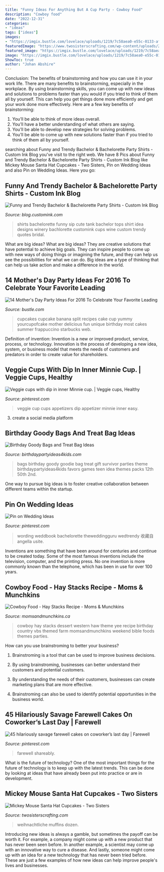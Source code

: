 ```yaml
---
title: "Funny Ideas For Anything But A Cup Party - Cowboy Food"
description: "Cowboy food"
date: "2022-12-31"
categories:
- "ideas"
tags: ["ideas"]
images:
- "https://imgix.bustle.com/lovelace/uploads/1219/7c58aea0-e55c-0133-afe1-0e05be20883d.jpg?w=646&amp;fit=max&amp;auto=format&amp;q=70"
featuredImage: "https://www.twosisterscrafting.com/wp-content/uploads/2016/08/mickey-mouse-santa-hat-cupcakes-main.jpg"
featured_image: "https://imgix.bustle.com/lovelace/uploads/1219/7c58aea0-e55c-0133-afe1-0e05be20883d.jpg?w=646&amp;fit=max&amp;auto=format&amp;q=70"
image: "https://imgix.bustle.com/lovelace/uploads/1219/7c58aea0-e55c-0133-afe1-0e05be20883d.jpg?w=646&amp;fit=max&amp;auto=format&amp;q=70"
ShowToc: true
author: "Johan Abshire"
---
```



Conclusion: The benefits of brainstorming and how you can use it in your work life.
There are many benefits to brainstorming, especially in the workplace. By using brainstorming skills, you can come up with new ideas and solutions to problems faster than you would if you tried to think of them all by yourself. This can help you get things done more efficiently and get your work done more effectively. Here are a few key benefits of brainstorming:
1. You’ll be able to think of more ideas overall.
2. You’ll have a better understanding of what others are saying.
3. You’ll be able to develop new strategies for solving problems.
4. You’ll be able to come up with new solutions faster than if you tried to think of them all by yourself.

	

		
searching about Funny and Trendy Bachelor &amp; Bachelorette Party Shirts - Custom Ink Blog you've visit to the right web. We have 8 Pics about Funny and Trendy Bachelor &amp; Bachelorette Party Shirts - Custom Ink Blog like Mickey Mouse Santa Hat Cupcakes - Two Sisters, Pin on Wedding Ideas and also Pin on Wedding Ideas. Here you go:
		
    
## Funny And Trendy Bachelor &amp; Bachelorette Party Shirts - Custom Ink Blog

<img loading=lazy src="http://blog.customink.com/wp-content/uploads/2017/05/whenisip-BG-01.png" onerror="this.onerror=null;this.src='https://tse3.mm.bing.net/th?id=OIP.h-X3mkU562xKgNF3AHN2eQHaJ4&amp;pid=15.1';" alt="Funny and Trendy Bachelor &amp; Bachelorette Party Shirts - Custom Ink Blog">

_Source: blog.customink.com_

>shirts bachelorette funny sip cute tank bachelor tops shirt idea designs winery bachlorette customink cups wine custom trendy quotes bridal. 

	

What are big ideas?
What are big ideas? They are creative solutions that have potential to achieve big goals. They can inspire people to come up with new ways of doing things or imagining the future, and they can help us see the possibilities for what we can do. Big ideas are a type of thinking that can help us take action and make a difference in the world.

    
## 14 Mother&#039;s Day Party Ideas For 2016 To Celebrate Your Favorite Leading

<img loading=lazy src="https://imgix.bustle.com/lovelace/uploads/1219/7c58aea0-e55c-0133-afe1-0e05be20883d.jpg?w=646&amp;fit=max&amp;auto=format&amp;q=70" onerror="this.onerror=null;this.src='https://tse4.mm.bing.net/th?id=OIP.pebos7wO_aXbMjD8ls0zZgHaNB&amp;pid=15.1';" alt="14 Mother&#039;s Day Party Ideas For 2016 To Celebrate Your Favorite Leading">

_Source: bustle.com_

>cupcakes cupcake banana split recipes cake cup yummy yourcupofcake mother delicious fun unique birthday most cakes summer frappuccino starbucks web. 

	

Definition of invention:
Invention is a new or improved product, service, process, or technology. Innovation is the process of developing a new idea, system, or business model that meets the needs of customers and predators in order to create value for shareholders.

    
## Veggie Cups With Dip In Inner Minnie Cup. | Veggie Cups, Healthy

<img loading=lazy src="https://i.pinimg.com/originals/e2/cf/98/e2cf9836fa07360fe0ad20532ca27152.jpg" onerror="this.onerror=null;this.src='https://tse1.mm.bing.net/th?id=OIP.-1XBQrEOH8MLN7dYK3qpPQHaJ4&amp;pid=15.1';" alt="Veggie cups with dip in inner Minnie cup. | Veggie cups, Healthy">

_Source: pinterest.com_

>veggie cup cups appetizers dip appetizer minnie inner easy. 

	

3. create a social media platform

    
## Birthday Goody Bags And Treat Bag Ideas

<img loading=lazy src="http://www.birthdaypartyideas4kids.com/goodybagideas.png" onerror="this.onerror=null;this.src='https://tse3.mm.bing.net/th?id=OIP.8y8k7wq1ALWasMUHY4nUnwAAAA&amp;pid=15.1';" alt="Birthday Goody Bags and Treat Bag Ideas">

_Source: birthdaypartyideas4kids.com_

>bags birthday goody goodie bag treat gift survivor parties theme birthdaypartyideas4kids favors games teen idea themes packs 12th 50th 2nd. 

	

One way to pursue big ideas is to foster creative collaboration between different teams within the startup.

    
## Pin On Wedding Ideas

<img loading=lazy src="https://i.pinimg.com/736x/89/10/9b/89109b70f82db7a48e81828179915b74.jpg" onerror="this.onerror=null;this.src='https://tse4.mm.bing.net/th?id=OIP.Oh59p-fHYSS2B7E9T8pOoAHaLH&amp;pid=15.1';" alt="Pin on Wedding Ideas">

_Source: pinterest.com_

>wording weddbook bachelorette theweddingguru wedtrendy 收藏自 angella usite. 

	

Inventions are something that have been around for centuries and continue to be created today. Some of the most famous inventions include the television, computer, and the printing press. No one invention is more commonly known than the telephone, which has been in use for over 100 years.

    
## Cowboy Food - Hay Stacks Recipe - Moms &amp; Munchkins

<img loading=lazy src="https://www.momsandmunchkins.ca/wp-content/uploads/2014/02/cowboy-food-hay-stacks.jpg" onerror="this.onerror=null;this.src='https://tse3.mm.bing.net/th?id=OIP.mJ9_ocrfBU4rG-zmwhAaqAAAAA&amp;pid=15.1';" alt="Cowboy Food - Hay Stacks Recipe - Moms &amp; Munchkins">

_Source: momsandmunchkins.ca_

>cowboy hay stacks dessert western haw theme yee recipe birthday country vbs themed farm momsandmunchkins weekend bible foods themes parties. 

	

How can you use brainstroming to better your business?
1. Brainstroming is a tool that can be used to improve business decisions.
2. By using brainstroming, businesses can better understand their customers and potential customers.

3. By understanding the needs of their customers, businesses can create marketing plans that are more effective.

4. Brainstroming can also be used to identify potential opportunities in the business world.

    
## 45 Hilariously Savage Farewell Cakes On Coworker’s Last Day | Farewell

<img loading=lazy src="https://i.pinimg.com/736x/11/e9/1c/11e91c72b9e6d06775325f197db7699f.jpg" onerror="this.onerror=null;this.src='https://tse4.mm.bing.net/th?id=OIP.0wZkslWXckpf7wT67DcG9wHaFj&amp;pid=15.1';" alt="45 hilariously savage farewell cakes on coworker’s last day | Farewell">

_Source: pinterest.com_

>farewell shareably. 

	

What is the future of technology?
One of the most important things for the future of technology is to keep up with the latest trends. This can be done by looking at ideas that have already been put into practice or are in development.

    
## Mickey Mouse Santa Hat Cupcakes - Two Sisters

<img loading=lazy src="https://www.twosisterscrafting.com/wp-content/uploads/2016/08/mickey-mouse-santa-hat-cupcakes-main.jpg" onerror="this.onerror=null;this.src='https://tse1.mm.bing.net/th?id=OIP.jIO-wFhsAnHSeDI-yfM-qAHaE5&amp;pid=15.1';" alt="Mickey Mouse Santa Hat Cupcakes - Two Sisters">

_Source: twosisterscrafting.com_

>weihnachtliche muffins dozen. 

	

Introducing new ideas is always a gamble, but sometimes the payoff can be worth it. For example, a company might come up with a new product that has never been seen before. In another example, a scientist may come up with an innovative way to cure a disease. And lastly, someone might come up with an idea for a new technology that has never been tried before. These are just a few examples of how new ideas can help improve people's lives and businesses.

